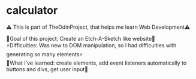 # calculator
⚠️ This is part of TheOdinProject, that helps me learn Web Development⚠️  
  
🧮Goal of this project: Create an Etch-A-Sketch like website🧮  
⚡Difficulties: Was new to DOM manipulation, so I had difficulties with generating so many elements⚡  
📗What I've learned: create elements, add event listeners automatically to buttons and divs, get user input📗  
